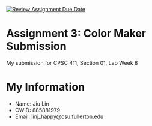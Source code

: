 [![Review Assignment Due Date](https://classroom.github.com/assets/deadline-readme-button-24ddc0f5d75046c5622901739e7c5dd533143b0c8e959d652212380cedb1ea36.svg)](https://classroom.github.com/a/KhceOVYJ)

# Assignment 3: Color Maker Submission

My submission for CPSC 411, Section 01, Lab Week 8

# My Information

* Name: Jiu Lin
* CWID: 885881979
* Email: linj_happy@csu.fullerton.edu
